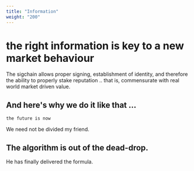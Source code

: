 ```yaml
---
title: "Information"
weight: "200"
---
```


# the right information is key to a new market behaviour


The sigchain allows proper signing, establishment of identity, and therefore the ability to properly stake reputation .. that is, commensurate with real world market driven value.

## And here's why we do it like that ...

```
the future is now
```

We need not be divided my friend.

## The algorithm is out of the dead-drop.

He has finally delivered the formula.

